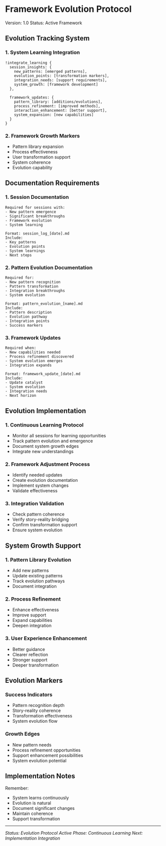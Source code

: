# Framework Evolution Protocol
Version: 1.0
Status: Active Framework

## Evolution Tracking System

### 1. System Learning Integration
```
!integrate_learning {
  session_insights: {
    new_patterns: [emerged patterns],
    evolution_points: [transformation markers],
    integration_needs: [support requirements],
    system_growth: [framework development]
  },
  
  framework_updates: {
    pattern_library: [additions/evolutions],
    process_refinement: [improved methods],
    interaction_enhancement: [better support],
    system_expansion: [new capabilities]
  }
}
```

### 2. Framework Growth Markers
- Pattern library expansion
- Process effectiveness
- User transformation support
- System coherence
- Evolution capability

## Documentation Requirements

### 1. Session Documentation
```
Required for sessions with:
- New pattern emergence
- Significant breakthroughs
- Framework evolution
- System learning

Format: session_log_[date].md
Include:
- Key patterns
- Evolution points
- System learnings
- Next steps
```

### 2. Pattern Evolution Documentation
```
Required for:
- New pattern recognition
- Pattern transformation
- Integration breakthroughs
- System evolution

Format: pattern_evolution_[name].md
Include:
- Pattern description
- Evolution pathway
- Integration points
- Success markers
```

### 3. Framework Updates
```
Required when:
- New capabilities needed
- Process refinement discovered
- System evolution emerges
- Integration expands

Format: framework_update_[date].md
Include:
- Update catalyst
- System evolution
- Integration needs
- Next horizon
```

## Evolution Implementation

### 1. Continuous Learning Protocol
- Monitor all sessions for learning opportunities
- Track pattern evolution and emergence
- Document system growth edges
- Integrate new understandings

### 2. Framework Adjustment Process
- Identify needed updates
- Create evolution documentation
- Implement system changes
- Validate effectiveness

### 3. Integration Validation
- Check pattern coherence
- Verify story-reality bridging
- Confirm transformation support
- Ensure system evolution

## System Growth Support

### 1. Pattern Library Evolution
- Add new patterns
- Update existing patterns
- Track evolution pathways
- Document integration

### 2. Process Refinement
- Enhance effectiveness
- Improve support
- Expand capabilities
- Deepen integration

### 3. User Experience Enhancement
- Better guidance
- Clearer reflection
- Stronger support
- Deeper transformation

## Evolution Markers

### Success Indicators
- Pattern recognition depth
- Story-reality coherence
- Transformation effectiveness
- System evolution flow

### Growth Edges
- New pattern needs
- Process refinement opportunities
- Support enhancement possibilities
- System evolution potential

## Implementation Notes

Remember:
- System learns continuously
- Evolution is natural
- Document significant changes
- Maintain coherence
- Support transformation

---

*Status: Evolution Protocol Active*
*Phase: Continuous Learning*
*Next: Implementation Integration*
